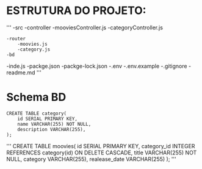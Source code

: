 # ESTRUTURA DO PROJETO:

'''
-src
    -controller
        -mooviesController.js
        -categoryController.js

    -router
        -moovies.js
        -category.js
    -bd

-inde.js
 -packge.json
-packge-lock.json
        -.env
        -.env.example
        -.gitignore
    -readme.md
'''
 # Schema BD
    CREATE TABLE category(
        id SERIAL PRIMARY KEY,
        name VARCHAR(255) NOT NULL,
        description VARCHAR(255),
    );

'''
    CREATE TABLE moovies(
        id SERIAL PRIMARY KEY,
        category_id INTEGER REFERENCES category(id) ON DELETE CASCADE,
        title VARCHAR(255) NOT NULL,
        category VARCHAR(255),
        realease_date VARCHAR(255)
    );
'''